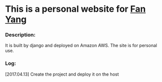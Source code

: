 # This is a personal website for [Fan Yang](http://intro.imyyfan.com)

### Description:

It is built by django and deployed on Amazon AWS. The site is for personal use.

### Log:

[2017.04.13] Create the project and deploy it on the host
